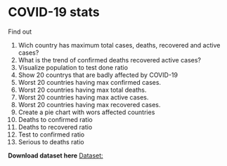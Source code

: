 # COVID-19 stats

Find out

1. Wich country has maximum total cases, deaths, recovered and active cases?
2. What is the trend of confirmed deaths recovered active cases?
3. Visualize population to test done ratio
4. Show 20 countrys that are badly affected by COVID-19
5. Worst 20 countries having max confirmed cases.
6. Worst 20 countries having max total deaths.
7. Worst 20 countries having max active cases.
8. Worst 20 countries having max recovered cases.
9. Create a pie chart with wors affected countries
10. Deaths to confirmed ratio
11. Deaths to recovered ratio
12. Test to confirmed ratio
13. Serious to deaths ratio

**Download dataset here**
[Dataset:](https://drive.google.com/drive/folders/1SHswxSmQ-lGuv3Ojg99CKP5JD6GETSjD?usp=sharing)
